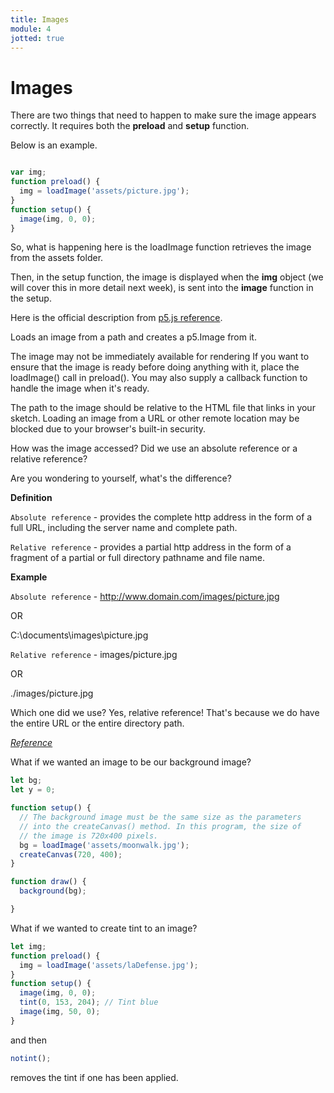 ```yaml
---
title: Images
module: 4
jotted: true
---
```


# Images

There are two things that need to happen to make sure the image appears correctly.  It requires both the **preload** and **setup** function.

Below is an example.

```js

var img;
function preload() {
  img = loadImage('assets/picture.jpg');
}
function setup() {
  image(img, 0, 0);
}

```

So, what is happening here is the loadImage function retrieves the image from the assets folder.

Then, in the setup function, the image is displayed when the **img** object (we will cover this in more detail next week), is sent into the **image** function in the setup.

Here is the official description from <a href="p5js.org/reference" target="_new">p5.js reference</a>.

Loads an image from a path and creates a p5.Image from it.

The image may not be immediately available for rendering If you want to ensure that the image is ready before doing anything with it, place the loadImage() call in preload(). You may also supply a callback function to handle the image when it's ready.

The path to the image should be relative to the HTML file that links in your sketch. Loading an image from a URL or other remote location may be blocked due to your browser's built-in security.

How was the image accessed?  Did we use an absolute reference or a relative reference?

Are you wondering to yourself, what's the difference?

**Definition**

`Absolute reference` - provides the complete http address in the form of a full URL, including the server name and complete path.

`Relative reference` - provides a partial http address in the form of a fragment of a partial or full directory pathname and file name. 

**Example**

`Absolute reference` - http://www.domain.com/images/picture.jpg 

OR

C:\documents\images\picture.jpg


`Relative reference` - images/picture.jpg

OR

./images/picture.jpg

Which one did we use? Yes, relative reference!  That's because we do have the entire URL or the entire directory path.

<em><a href="https://www.andrew.cmu.edu/server/references.html" target="_new">Reference</a></em>

What if we wanted an image to be our background image?

```js
let bg;
let y = 0;

function setup() {
  // The background image must be the same size as the parameters
  // into the createCanvas() method. In this program, the size of
  // the image is 720x400 pixels.
  bg = loadImage('assets/moonwalk.jpg');
  createCanvas(720, 400);
}

function draw() {
  background(bg);

}
```

What if we wanted to create tint to an image?

```js
let img;
function preload() {
  img = loadImage('assets/laDefense.jpg');
}
function setup() {
  image(img, 0, 0);
  tint(0, 153, 204); // Tint blue
  image(img, 50, 0);
}
```

and then 

```js
notint();
```

removes the tint if one has been applied.